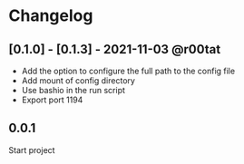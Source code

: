 # Changelog

## [0.1.0] - [0.1.3] - 2021-11-03 @r00tat

- Add the option to configure the full path to the config file
- Add mount of config directory
- Use bashio in the run script
- Export port 1194

## 0.0.1

Start project
